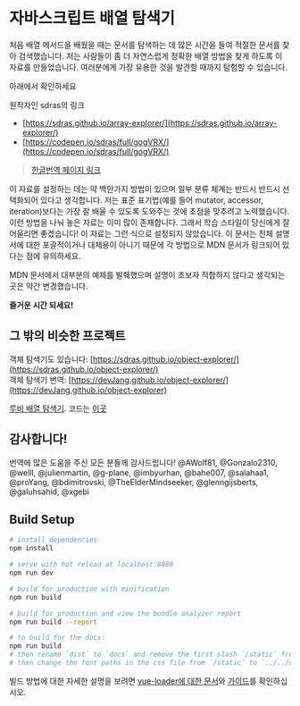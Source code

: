 # 자바스크립트 배열 탐색기

처음 배열 메서드을 배웠을 때는 문서를 탐색하는 데 많은 시간을 들여 적절한 문서를 찾아 검색했습니다. 저는 사람들이 좀 더 자연스럽게 정확한 배열 방법을 찾게 하도록 이 자료를 만들었습니다. 여러분에게 가장 유용한 것을 발견할 때까지 탐험할 수 있습니다.

아래에서 확인하세요

원작자인 sdras의 링크
- [https://sdras.github.io/array-explorer/](https://sdras.github.io/array-explorer/)
- [https://codepen.io/sdras/full/gogVRX/](https://codepen.io/sdras/full/gogVRX/)

>[한글번역 페이지 링크](https://devjang.github.io/array-explorer/)

이 자료를 설정하는 데는 약 백만가지 방법이 있으며 일부 분류 체계는 반드시 반드시 선택화되어 있다고 생각합니다. 저는 표준 표기법(예를 들어 mutator, accessor, iteration)보다는 가장 잘 배울 수 있도록 도와주는 것에 초점을 맞추려고 노력했습니다. 이런 방법을 나눠 놓은 자료는 이미 많이 존재합니다. 그래서 학습 스타일이 당신에게 잘 어울리면 좋겠습니다! 이 자료는 그런 식으로 설정되지 않았습니다. 이 문서는 전체 설명서에 대한 포괄적이거나 대체용이 아니기 때문에 각 방법으로 MDN 문서가 링크되어 있다는 점에 유의하세요.

MDN 문서에서 대부분의 예제를 발췌했으며 설명이 초보자 적합하지 않다고 생각되는 곳은 약간 변경했습니다.

**즐거운 시간 되세요!**

## 그 밖의 비슷한 프로젝트

객체 탐색기도 있습니다: [https://sdras.github.io/object-explorer/](https://sdras.github.io/object-explorer/)  
객체 탐색기 번역: [https://devJang.github.io/object-explorer/](https://devJang.github.io/object-explorer)

[루비 배열 탐색기](https://contrepoint.github.io/ruby-array-explorer/). 코드는 [이곳](https://github.com/contrepoint/ruby-array-explorer)

## 감사합니다!

번역에 많은 도움을 주신 모든 분들께 감사드립니다! @AWolf81, @Gonzalo2310, @welll, @julienmartin, @g-plane, @imbyurhan, @bahe007, @salahaa1, @proYang, @bdimitrovski, @TheElderMindseeker, @glenngijsberts, @galuhsahid, @xgebi

## Build Setup

```bash
# install dependencies
npm install

# serve with hot reload at localhost:8080
npm run dev

# build for production with minification
npm run build

# build for production and view the bundle analyzer report
npm run build --report

# to build for the docs:
npm run build
# then rename `dist` to `docs` and remove the first slash `/static` from `static` in `index.html`
# then change the font paths in the css file from `/static` to `../../static`
```

빌드 방법에 대한 자세한 설명을 보려면 [vue-loader에 대한 문서](https://vue-loader.vuejs.org/kr/)와 [가이드](http://vuejs-templates.github.io/webpack/)를 확인하십시오.